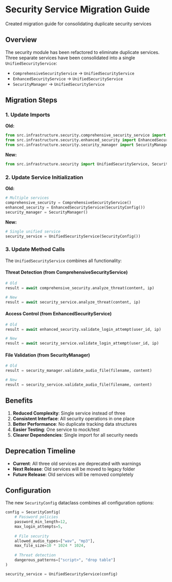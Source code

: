 # Security Service Migration Guide
 Created migration guide for consolidating duplicate security services

## Overview

The security module has been refactored to eliminate duplicate services. Three separate services have been consolidated into a single `UnifiedSecurityService`:

- `ComprehensiveSecurityService` → `UnifiedSecurityService`
- `EnhancedSecurityService` → `UnifiedSecurityService`  
- `SecurityManager` → `UnifiedSecurityService`

## Migration Steps

### 1. Update Imports

**Old:**
```python
from src.infrastructure.security.comprehensive_security_service import ComprehensiveSecurityService
from src.infrastructure.security.enhanced_security import EnhancedSecurityService
from src.infrastructure.security.security_manager import SecurityManager
```

**New:**
```python
from src.infrastructure.security import UnifiedSecurityService, SecurityConfig
```

### 2. Update Service Initialization

**Old:**
```python
# Multiple services
comprehensive_security = ComprehensiveSecurityService()
enhanced_security = EnhancedSecurityService(SecurityConfig())
security_manager = SecurityManager()
```

**New:**
```python
# Single unified service
security_service = UnifiedSecurityService(SecurityConfig())
```

### 3. Update Method Calls

The `UnifiedSecurityService` combines all functionality:

#### Threat Detection (from ComprehensiveSecurityService)
```python
# Old
result = await comprehensive_security.analyze_threat(content, ip)

# New
result = await security_service.analyze_threat(content, ip)
```

#### Access Control (from EnhancedSecurityService)
```python
# Old
result = await enhanced_security.validate_login_attempt(user_id, ip)

# New
result = await security_service.validate_login_attempt(user_id, ip)
```

#### File Validation (from SecurityManager)
```python
# Old
result = security_manager.validate_audio_file(filename, content)

# New
result = security_service.validate_audio_file(filename, content)
```

## Benefits

1. **Reduced Complexity**: Single service instead of three
2. **Consistent Interface**: All security operations in one place
3. **Better Performance**: No duplicate tracking data structures
4. **Easier Testing**: One service to mock/test
5. **Clearer Dependencies**: Single import for all security needs

## Deprecation Timeline

- **Current**: All three old services are deprecated with warnings
- **Next Release**: Old services will be moved to legacy folder
- **Future Release**: Old services will be removed completely

## Configuration

The new `SecurityConfig` dataclass combines all configuration options:

```python
config = SecurityConfig(
    # Password policies
    password_min_length=12,
    max_login_attempts=5,
    
    # File security
    allowed_audio_types=["wav", "mp3"],
    max_file_size=10 * 1024 * 1024,
    
    # Threat detection
    dangerous_patterns=["script>", "drop table"]
)

security_service = UnifiedSecurityService(config)
```